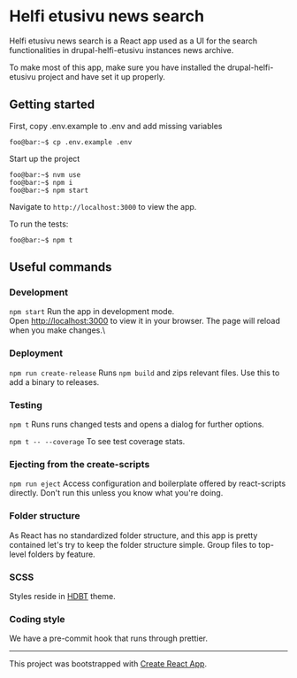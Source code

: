 # Helfi etusivu news search

Helfi etusivu news search is a React app used as a UI for the search functionalities in drupal-helfi-etusivu instances news archive.

To make most of this app, make sure you have installed the drupal-helfi-etusivu project and have set it up properly.

## Getting started

First, copy .env.example to .env and add missing variables
```console
foo@bar:~$ cp .env.example .env
```
Start up the project
```console
foo@bar:~$ nvm use
foo@bar:~$ npm i
foo@bar:~$ npm start
```

Navigate to `http://localhost:3000` to view the app.

To run the tests:
```console
foo@bar:~$ npm t
```

## Useful commands

### Development

`npm start`
Run the app in development mode.\
Open [http://localhost:3000](http://localhost:3000) to view it in your browser.
The page will reload when you make changes.\

### Deployment 

`npm run create-release`
Runs `npm build` and zips relevant files. Use this to add a binary to releases.

### Testing 

`npm t`
Runs runs changed tests and opens a dialog for further options.

`npm t -- --coverage`
To see test coverage stats.

### Ejecting from the create-scripts

`npm run eject`
Access configuration and boilerplate offered by react-scripts directly.
Don't run this unless you know what you're doing.

### Folder structure

As React has no standardized folder structure, and this app is pretty contained let's try to keep the folder structure simple. Group files to top-level folders by feature.

### SCSS

Styles reside in [HDBT](https://github.com/City-of-Helsinki/drupal-hdbt) theme.

### Coding style

We have a pre-commit hook that runs through prettier.

---

This project was bootstrapped with [Create React App](https://github.com/facebook/create-react-app).
